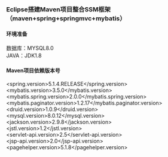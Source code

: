 
<h3>Eclipse搭建Maven项目整合SSM框架（maven+spring+springmvc+mybatis）</h3>

<h4>环境准备</h4>
数据库：MYSQL8.0 </br>
JAVA：JDK1.8

<h4>Maven项目依赖版本号</h4>

<spring.version>5.1.4.RELEASE</spring.version>       </br>
<mybatis.version>3.5.0</mybatis.version>             </br>
<mybatis.spring.version>2.0.0</mybatis.spring.version>             </br>
<mybatis.paginator.version>1.2.17</mybatis.paginator.version>     </br>
<druid.version>1.0.9</druid.version>                               </br>
<mysql.version>8.0.12</mysql.version>                            </br>
<jackson.version>2.9.8</jackson.version>                           </br>
<jstl.version>1.2</jstl.version>                                    </br>
<servlet-api.version>2.5</servlet-api.version>                       </br>
<jsp-api.version>2.0</jsp-api.version>                              </br>
<pagehelper.version>5.1.8</pagehelper.version>                        </br>
